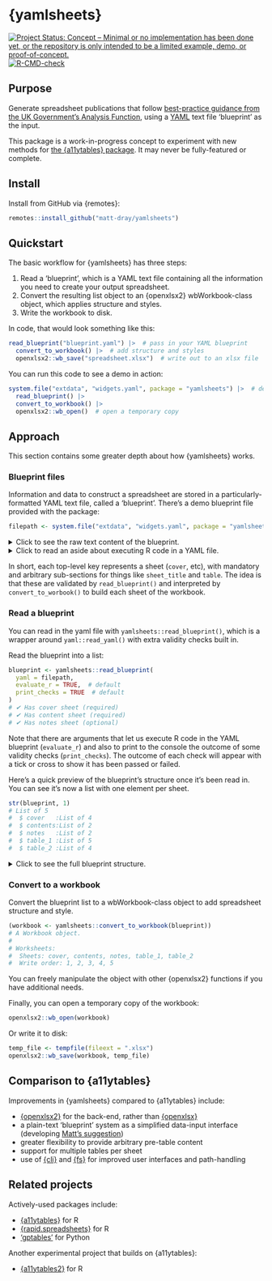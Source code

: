 
<!-- README.md is generated from README.Rmd. Please edit that file -->

# {yamlsheets}

<!-- badges: start -->

[![Project Status: Concept – Minimal or no implementation has been done
yet, or the repository is only intended to be a limited example, demo,
or
proof-of-concept.](https://www.repostatus.org/badges/latest/concept.svg)](https://www.repostatus.org/#concept)
[![R-CMD-check](https://github.com/matt-dray/yamlsheets/actions/workflows/R-CMD-check.yaml/badge.svg)](https://github.com/matt-dray/yamlsheets/actions/workflows/R-CMD-check.yaml)
<!-- badges: end -->

## Purpose

Generate spreadsheet publications that follow [best-practice guidance
from the UK Government’s Analysis
Function](https://analysisfunction.civilservice.gov.uk/policy-store/releasing-statistics-in-spreadsheets/),
using a [YAML](https://yaml.org/) text file ‘blueprint’ as the input.

This package is a work-in-progress concept to experiment with new
methods for [the {a11ytables}
package](https://github.com/co-analysis/a11ytables). It may never be
fully-featured or complete.

## Install

Install from GitHub via {remotes}:

``` r
remotes::install_github("matt-dray/yamlsheets")
```

## Quickstart

The basic workflow for {yamlsheets} has three steps:

1.  Read a ‘blueprint’, which is a YAML text file containing all the
    information you need to create your output spreadsheet.
2.  Convert the resulting list object to an {openxlsx2} wbWorkbook-class
    object, which applies structure and styles.
3.  Write the workbook to disk.

In code, that would look something like this:

``` r
read_blueprint("blueprint.yaml") |>  # pass in your YAML blueprint
  convert_to_workbook() |>  # add structure and styles
  openxlsx2::wb_save("spreadsheet.xlsx")  # write out to an xlsx file
```

You can run this code to see a demo in action:

``` r
system.file("extdata", "widgets.yaml", package = "yamlsheets") |>  # demo file
  read_blueprint() |> 
  convert_to_workbook() |> 
  openxlsx2::wb_open()  # open a temporary copy
```

## Approach

This section contains some greater depth about how {yamlsheets} works.

### Blueprint files

Information and data to construct a spreadsheet are stored in a
particularly-formatted YAML text file, called a ‘blueprint’. There’s a
demo blueprint file provided with the package:

``` r
filepath <- system.file("extdata", "widgets.yaml", package = "yamlsheets")
```

<details>
<summary>
Click to see the raw text content of the blueprint.
</summary>

``` r
cat(readLines(filepath), sep = "\n")
# cover:
#   sheet_title: Widget production in England, season 2023/2024  # mandatory main sheet title in cell A1
#   "About this publication":
#     - This publication is about the quantity of widgets.  # arbitrary section in form 'section header: text content'
#     - This is a second row of information.
#   "Period covered":
#     - The time period covered by this publication is quarter 3, 2023.
#   Contact:
#     - You can contact the team via email.
#     - "[example@example.com](mailto:example@example.com)"   # arbitrary section, use Markdown to indicate a link
# contents:
#   sheet_title: Contents
#   links: true  # whether to add a column with links to each tab
# notes:
#   sheet_title: Notes  # mandatory expected
#   table: "[Insert notes table later]"  # mandatory expected
# table_1:
#   sheet_title: "Table 1: Widget quantity"  # mandatory expected
#   source: The UK Widget Survey.  # optional expected
#   blanks: Blank cells indicate that data is missing.  # optional arbitrary
#   coverage: The data are for the North and South of England  # optional arbitrary
#   table: !expr read.csv(system.file("extdata", "widgets.csv", package = "yamlsheets"))  # mandatory expected
# table_2:
#   sheet_title: "Tables 2a and 2b: Widget quantity by geography"
#   sheet_subtitle: "Subtitle"
#   source: The UK Widget Survey.
#   tables:
#     table_2a:
#       table_title: "Table 2a: Widget quantity produced in the North of England"
#       table: !expr read.csv(system.file("extdata", "widgets_north.csv", package = "yamlsheets"))
#     table_2b:
#       table_title: "Table 2b: Widget quantity produced in the South of England"
#       table: !expr read.csv(system.file("extdata", "widgets_south.csv", package = "yamlsheets"))
```

</details>
<details>
<summary>
Click to read an aside about executing R code in a YAML file.
</summary>

You can read a YAML file with `yaml::read_yaml()`. With the argument
`eval.expr = TRUE` you can execute R code on-read by pre-pending `!expr`
to any lines of your YAML file that you want evaluated as R code. This
could, for example, be used to read in data sets stored as CSV files.

The demo blueprint in this package has the line
`table: !expr read.csv(system.file("extdata", "widgets.csv", package = "yamlsheets"))`,
which reads a demo CSV file that contains the data for Table 1. Let’s
see what happens when you choose to evaluate that line or not.

``` r
yaml_raw <- yaml::read_yaml(filepath, eval.expr = FALSE)
yaml_evaluated <- yaml::read_yaml(filepath, eval.expr = TRUE)
```

Here you can see the raw, unevaluated R code in the YAML:

``` r
yaml_raw$table_1$table
# [1] "read.csv(system.file(\"extdata\", \"widgets.csv\", package = \"yamlsheets\"))"
```

And here you can see it’s been evaluated and the data from the CSV file
has been read in:

``` r
yaml_evaluated$table_1$table
#    location region count
# 1         A  north    28
# 2         B  north    79
# 3         C  north    62
# 4         D  north    26
# 5         E  north    18
# 6         F  south    86
# 7         G  south    60
# 8         H  south    49
# 9         I  south    83
# 10        J  south    70
```

</details>

In short, each top-level key represents a sheet (`cover`, etc), with
mandatory and arbitrary sub-sections for things like `sheet_title` and
`table`. The idea is that these are validated by `read_blueprint()` and
interpreted by `convert_to_worbook()` to build each sheet of the
workbook.

### Read a blueprint

You can read in the yaml file with `yamlsheets::read_blueprint()`, which
is a wrapper around `yaml::read_yaml()` with extra validity checks built
in.

Read the blueprint into a list:

``` r
blueprint <- yamlsheets::read_blueprint(
  yaml = filepath,
  evaluate_r = TRUE,  # default
  print_checks = TRUE  # default
)
# ✔ Has cover sheet (required)
# ✔ Has content sheet (required)
# ✔ Has notes sheet (optional)
```

Note that there are arguments that let us execute R code in the YAML
blueprint (`evaluate_r`) and also to print to the console the outcome of
some validity checks (`print_checks`). The outcome of each check will
appear with a tick or cross to show it has been passed or failed.

Here’s a quick preview of the blueprint’s structure once it’s been read
in. You can see it’s now a list with one element per sheet.

``` r
str(blueprint, 1)
# List of 5
#  $ cover   :List of 4
#  $ contents:List of 2
#  $ notes   :List of 2
#  $ table_1 :List of 5
#  $ table_2 :List of 4
```

<details>
<summary>
Click to see the full blueprint structure.
</summary>

Here’s the full structure:

``` r
str(blueprint)
# List of 5
#  $ cover   :List of 4
#   ..$ sheet_title           : chr "Widget production in England, season 2023/2024"
#   ..$ About this publication: chr [1:2] "This publication is about the quantity of widgets." "This is a second row of information."
#   ..$ Period covered        : chr "The time period covered by this publication is quarter 3, 2023."
#   ..$ Contact               : chr [1:2] "You can contact the team via email." "[example@example.com](mailto:example@example.com)"
#  $ contents:List of 2
#   ..$ sheet_title: chr "Contents"
#   ..$ links      : logi TRUE
#  $ notes   :List of 2
#   ..$ sheet_title: chr "Notes"
#   ..$ table      : chr "[Insert notes table later]"
#  $ table_1 :List of 5
#   ..$ sheet_title: chr "Table 1: Widget quantity"
#   ..$ source     : chr "The UK Widget Survey."
#   ..$ blanks     : chr "Blank cells indicate that data is missing."
#   ..$ coverage   : chr "The data are for the North and South of England"
#   ..$ table      :'data.frame':   10 obs. of  3 variables:
#   .. ..$ location: chr [1:10] "A" "B" "C" "D" ...
#   .. ..$ region  : chr [1:10] "north" "north" "north" "north" ...
#   .. ..$ count   : int [1:10] 28 79 62 26 18 86 60 49 83 70
#  $ table_2 :List of 4
#   ..$ sheet_title   : chr "Tables 2a and 2b: Widget quantity by geography"
#   ..$ sheet_subtitle: chr "Subtitle"
#   ..$ source        : chr "The UK Widget Survey."
#   ..$ tables        :List of 2
#   .. ..$ table_2a:List of 2
#   .. .. ..$ table_title: chr "Table 2a: Widget quantity produced in the North of England"
#   .. .. ..$ table      :'data.frame': 5 obs. of  2 variables:
#   .. .. .. ..$ location: chr [1:5] "A" "B" "C" "D" ...
#   .. .. .. ..$ count   : int [1:5] 28 79 62 26 18
#   .. ..$ table_2b:List of 2
#   .. .. ..$ table_title: chr "Table 2b: Widget quantity produced in the South of England"
#   .. .. ..$ table      :'data.frame': 5 obs. of  2 variables:
#   .. .. .. ..$ location: chr [1:5] "F" "G" "H" "I" ...
#   .. .. .. ..$ count   : int [1:5] 86 60 49 83 70
```

And the full contents in list form:

``` r
blueprint
# $cover
# $cover$sheet_title
# [1] "Widget production in England, season 2023/2024"
# 
# $cover$`About this publication`
# [1] "This publication is about the quantity of widgets."
# [2] "This is a second row of information."              
# 
# $cover$`Period covered`
# [1] "The time period covered by this publication is quarter 3, 2023."
# 
# $cover$Contact
# [1] "You can contact the team via email."              
# [2] "[example@example.com](mailto:example@example.com)"
# 
# 
# $contents
# $contents$sheet_title
# [1] "Contents"
# 
# $contents$links
# [1] TRUE
# 
# 
# $notes
# $notes$sheet_title
# [1] "Notes"
# 
# $notes$table
# [1] "[Insert notes table later]"
# 
# 
# $table_1
# $table_1$sheet_title
# [1] "Table 1: Widget quantity"
# 
# $table_1$source
# [1] "The UK Widget Survey."
# 
# $table_1$blanks
# [1] "Blank cells indicate that data is missing."
# 
# $table_1$coverage
# [1] "The data are for the North and South of England"
# 
# $table_1$table
#    location region count
# 1         A  north    28
# 2         B  north    79
# 3         C  north    62
# 4         D  north    26
# 5         E  north    18
# 6         F  south    86
# 7         G  south    60
# 8         H  south    49
# 9         I  south    83
# 10        J  south    70
# 
# 
# $table_2
# $table_2$sheet_title
# [1] "Tables 2a and 2b: Widget quantity by geography"
# 
# $table_2$sheet_subtitle
# [1] "Subtitle"
# 
# $table_2$source
# [1] "The UK Widget Survey."
# 
# $table_2$tables
# $table_2$tables$table_2a
# $table_2$tables$table_2a$table_title
# [1] "Table 2a: Widget quantity produced in the North of England"
# 
# $table_2$tables$table_2a$table
#   location count
# 1        A    28
# 2        B    79
# 3        C    62
# 4        D    26
# 5        E    18
# 
# 
# $table_2$tables$table_2b
# $table_2$tables$table_2b$table_title
# [1] "Table 2b: Widget quantity produced in the South of England"
# 
# $table_2$tables$table_2b$table
#   location count
# 1        F    86
# 2        G    60
# 3        H    49
# 4        I    83
# 5        J    70
```

</details>

### Convert to a workbook

Convert the blueprint list to a wbWorkbook-class object to add
spreadsheet structure and style.

``` r
(workbook <- yamlsheets::convert_to_workbook(blueprint))
# A Workbook object.
#  
# Worksheets:
#  Sheets: cover, contents, notes, table_1, table_2 
#  Write order: 1, 2, 3, 4, 5
```

You can freely manipulate the object with other {openxlsx2} functions if
you have additional needs.

Finally, you can open a temporary copy of the workbook:

``` r
openxlsx2::wb_open(workbook)
```

Or write it to disk:

``` r
temp_file <- tempfile(fileext = ".xlsx")
openxlsx2::wb_save(workbook, temp_file)
```

## Comparison to {a11ytables}

Improvements in {yamlsheets} compared to {a11ytables} include:

- [{openxlsx2}](https://janmarvin.github.io/openxlsx2/) for the
  back-end, rather than
  [{openxlsx}](https://ycphs.github.io/openxlsx/index.html)
- a plain-text ‘blueprint’ system as a simplified data-input interface
  (developing [Matt’s
  suggestion](https://github.com/co-analysis/a11ytables/issues/65))
- greater flexibility to provide arbitrary pre-table content
- support for multiple tables per sheet
- use of [{cli}](https://cli.r-lib.org/) and
  [{fs}](https://fs.r-lib.org/) for improved user interfaces and
  path-handling

## Related projects

Actively-used packages include:

- [{a11ytables}](https://github.com/co-analysis/a11ytables) for R
- [{rapid.spreadsheets}](https://github.com/RAPID-ONS/rapid.spreadsheets)
  for R
- [‘gptables’](https://github.com/best-practice-and-impact/gptables) for
  Python

Another experimental project that builds on {a11ytables}:

- [{a11ytables2}](https://github.com/matt-dray/a11ytables2) for R
